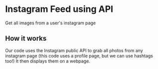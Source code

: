 # Instagram Feed using API

Get all images from a user's instagram page 

## How it works
Our code uses the Instagram public API to grab all photos from any instagram page (this code uses a profile page, but we can use hashtags too!) It then 
displays them on a webpage.
